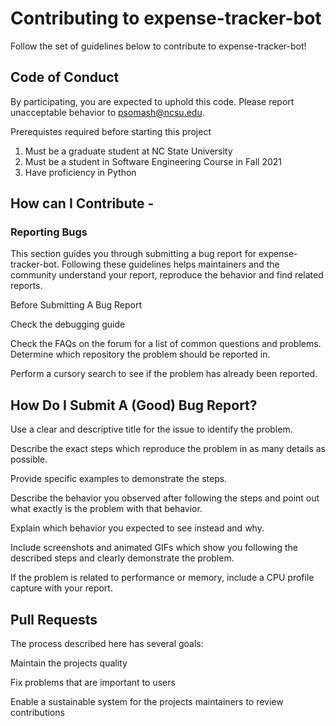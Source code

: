 # Contributing to expense-tracker-bot

Follow the set of guidelines below to contribute to expense-tracker-bot!

## Code of Conduct

By participating, you are expected to uphold this code. Please report unacceptable behavior to psomash@ncsu.edu.

Prerequistes required before starting this project

1. Must be a graduate student at NC State University
2. Must be a student in Software Engineering Course in Fall 2021
3. Have proficiency in Python

## How can I Contribute -
 
### Reporting Bugs

This section guides you through submitting a bug report for expense-tracker-bot.
Following these guidelines helps maintainers and the community understand your report, reproduce the behavior and find related reports.

Before Submitting A Bug Report

Check the debugging guide

Check the FAQs on the forum for a list of common questions and problems.
Determine which repository the problem should be reported in.

Perform a cursory search to see if the problem has already been reported. 

## How Do I Submit A (Good) Bug Report?

Use a clear and descriptive title for the issue to identify the problem.

Describe the exact steps which reproduce the problem in as many details as possible.

Provide specific examples to demonstrate the steps. 

Describe the behavior you observed after following the steps and point out what exactly is the problem with that behavior.

Explain which behavior you expected to see instead and why.

Include screenshots and animated GIFs which show you following the described steps and clearly demonstrate the problem. 

If the problem is related to performance or memory, include a CPU profile capture with your report.

## Pull Requests

The process described here has several goals:

Maintain the projects quality

Fix problems that are important to users

Enable a sustainable system for the projects maintainers to review contributions
